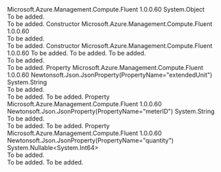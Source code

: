 <Type Name="ResourceSkuCosts" FullName="Microsoft.Azure.Management.Compute.Fluent.Models.ResourceSkuCosts">
  <TypeSignature Language="C#" Value="public class ResourceSkuCosts" />
  <TypeSignature Language="ILAsm" Value=".class public auto ansi beforefieldinit ResourceSkuCosts extends System.Object" />
  <TypeSignature Language="DocId" Value="T:Microsoft.Azure.Management.Compute.Fluent.Models.ResourceSkuCosts" />
  <TypeSignature Language="VB.NET" Value="Public Class ResourceSkuCosts" />
  <TypeSignature Language="F#" Value="type ResourceSkuCosts = class" />
  <AssemblyInfo>
    <AssemblyName>Microsoft.Azure.Management.Compute.Fluent</AssemblyName>
    <AssemblyVersion>1.0.0.60</AssemblyVersion>
  </AssemblyInfo>
  <Base>
    <BaseTypeName>System.Object</BaseTypeName>
  </Base>
  <Interfaces />
  <Docs>
    <summary>To be added.</summary>
    <remarks>To be added.</remarks>
  </Docs>
  <Members>
    <Member MemberName=".ctor">
      <MemberSignature Language="C#" Value="public ResourceSkuCosts ();" />
      <MemberSignature Language="ILAsm" Value=".method public hidebysig specialname rtspecialname instance void .ctor() cil managed" />
      <MemberSignature Language="DocId" Value="M:Microsoft.Azure.Management.Compute.Fluent.Models.ResourceSkuCosts.#ctor" />
      <MemberSignature Language="VB.NET" Value="Public Sub New ()" />
      <MemberType>Constructor</MemberType>
      <AssemblyInfo>
        <AssemblyName>Microsoft.Azure.Management.Compute.Fluent</AssemblyName>
        <AssemblyVersion>1.0.0.60</AssemblyVersion>
      </AssemblyInfo>
      <Parameters />
      <Docs>
        <summary>To be added.</summary>
        <remarks>To be added.</remarks>
      </Docs>
    </Member>
    <Member MemberName=".ctor">
      <MemberSignature Language="C#" Value="public ResourceSkuCosts (string meterID = null, Nullable&lt;long&gt; quantity = null, string extendedUnit = null);" />
      <MemberSignature Language="ILAsm" Value=".method public hidebysig specialname rtspecialname instance void .ctor(string meterID, valuetype System.Nullable`1&lt;int64&gt; quantity, string extendedUnit) cil managed" />
      <MemberSignature Language="DocId" Value="M:Microsoft.Azure.Management.Compute.Fluent.Models.ResourceSkuCosts.#ctor(System.String,System.Nullable{System.Int64},System.String)" />
      <MemberSignature Language="VB.NET" Value="Public Sub New (Optional meterID As String = null, Optional quantity As Nullable(Of Long) = null, Optional extendedUnit As String = null)" />
      <MemberSignature Language="F#" Value="new Microsoft.Azure.Management.Compute.Fluent.Models.ResourceSkuCosts : string * Nullable&lt;int64&gt; * string -&gt; Microsoft.Azure.Management.Compute.Fluent.Models.ResourceSkuCosts" Usage="new Microsoft.Azure.Management.Compute.Fluent.Models.ResourceSkuCosts (meterID, quantity, extendedUnit)" />
      <MemberType>Constructor</MemberType>
      <AssemblyInfo>
        <AssemblyName>Microsoft.Azure.Management.Compute.Fluent</AssemblyName>
        <AssemblyVersion>1.0.0.60</AssemblyVersion>
      </AssemblyInfo>
      <Parameters>
        <Parameter Name="meterID" Type="System.String" />
        <Parameter Name="quantity" Type="System.Nullable&lt;System.Int64&gt;" />
        <Parameter Name="extendedUnit" Type="System.String" />
      </Parameters>
      <Docs>
        <param name="meterID">To be added.</param>
        <param name="quantity">To be added.</param>
        <param name="extendedUnit">To be added.</param>
        <summary>To be added.</summary>
        <remarks>To be added.</remarks>
      </Docs>
    </Member>
    <Member MemberName="ExtendedUnit">
      <MemberSignature Language="C#" Value="public string ExtendedUnit { get; }" />
      <MemberSignature Language="ILAsm" Value=".property instance string ExtendedUnit" />
      <MemberSignature Language="DocId" Value="P:Microsoft.Azure.Management.Compute.Fluent.Models.ResourceSkuCosts.ExtendedUnit" />
      <MemberSignature Language="VB.NET" Value="Public ReadOnly Property ExtendedUnit As String" />
      <MemberSignature Language="F#" Value="member this.ExtendedUnit : string" Usage="Microsoft.Azure.Management.Compute.Fluent.Models.ResourceSkuCosts.ExtendedUnit" />
      <MemberType>Property</MemberType>
      <AssemblyInfo>
        <AssemblyName>Microsoft.Azure.Management.Compute.Fluent</AssemblyName>
        <AssemblyVersion>1.0.0.60</AssemblyVersion>
      </AssemblyInfo>
      <Attributes>
        <Attribute>
          <AttributeName>Newtonsoft.Json.JsonProperty(PropertyName="extendedUnit")</AttributeName>
        </Attribute>
      </Attributes>
      <ReturnValue>
        <ReturnType>System.String</ReturnType>
      </ReturnValue>
      <Docs>
        <summary>To be added.</summary>
        <value>To be added.</value>
        <remarks>To be added.</remarks>
      </Docs>
    </Member>
    <Member MemberName="MeterID">
      <MemberSignature Language="C#" Value="public string MeterID { get; }" />
      <MemberSignature Language="ILAsm" Value=".property instance string MeterID" />
      <MemberSignature Language="DocId" Value="P:Microsoft.Azure.Management.Compute.Fluent.Models.ResourceSkuCosts.MeterID" />
      <MemberSignature Language="VB.NET" Value="Public ReadOnly Property MeterID As String" />
      <MemberSignature Language="F#" Value="member this.MeterID : string" Usage="Microsoft.Azure.Management.Compute.Fluent.Models.ResourceSkuCosts.MeterID" />
      <MemberType>Property</MemberType>
      <AssemblyInfo>
        <AssemblyName>Microsoft.Azure.Management.Compute.Fluent</AssemblyName>
        <AssemblyVersion>1.0.0.60</AssemblyVersion>
      </AssemblyInfo>
      <Attributes>
        <Attribute>
          <AttributeName>Newtonsoft.Json.JsonProperty(PropertyName="meterID")</AttributeName>
        </Attribute>
      </Attributes>
      <ReturnValue>
        <ReturnType>System.String</ReturnType>
      </ReturnValue>
      <Docs>
        <summary>To be added.</summary>
        <value>To be added.</value>
        <remarks>To be added.</remarks>
      </Docs>
    </Member>
    <Member MemberName="Quantity">
      <MemberSignature Language="C#" Value="public Nullable&lt;long&gt; Quantity { get; }" />
      <MemberSignature Language="ILAsm" Value=".property instance valuetype System.Nullable`1&lt;int64&gt; Quantity" />
      <MemberSignature Language="DocId" Value="P:Microsoft.Azure.Management.Compute.Fluent.Models.ResourceSkuCosts.Quantity" />
      <MemberSignature Language="VB.NET" Value="Public ReadOnly Property Quantity As Nullable(Of Long)" />
      <MemberSignature Language="F#" Value="member this.Quantity : Nullable&lt;int64&gt;" Usage="Microsoft.Azure.Management.Compute.Fluent.Models.ResourceSkuCosts.Quantity" />
      <MemberType>Property</MemberType>
      <AssemblyInfo>
        <AssemblyName>Microsoft.Azure.Management.Compute.Fluent</AssemblyName>
        <AssemblyVersion>1.0.0.60</AssemblyVersion>
      </AssemblyInfo>
      <Attributes>
        <Attribute>
          <AttributeName>Newtonsoft.Json.JsonProperty(PropertyName="quantity")</AttributeName>
        </Attribute>
      </Attributes>
      <ReturnValue>
        <ReturnType>System.Nullable&lt;System.Int64&gt;</ReturnType>
      </ReturnValue>
      <Docs>
        <summary>To be added.</summary>
        <value>To be added.</value>
        <remarks>To be added.</remarks>
      </Docs>
    </Member>
  </Members>
</Type>